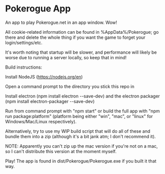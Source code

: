 # Pokerogue App
 An app to play Pokerogue.net in an app window. Wow!

All cookie-related information can be found in %AppData%/Pokerogue; go there and delete the whole thing if you want the game to forget your login/settings/etc.

It's worth noting that startup will be slower, and performance will likely be worse due to running a server locally, so keep that in mind!

Build instructions:

Install NodeJS (https://nodejs.org/en)

Open a command prompt to the directory you stick this repo in

Install electron (npm install electron --save-dev) and the electron packager (npm install electron-packager --save-dev)

Run from command prompt with "npm start" or build the full app with "npm run package:platform" (platform being either "win", "mac", or "linux" for Windows/Mac/Linux respectively).

Alternatively, try to use my WIP build script that will do all of these and bundle them into a zip (although it's a bit jank atm; I don't recommend it).

NOTE: Apparently you can't zip up the mac version if you're not on a mac, so I can't distribute this version at the moment myself.

Play! The app is found in dist/Pokerogue/Pokerogue.exe if you built it that way.
